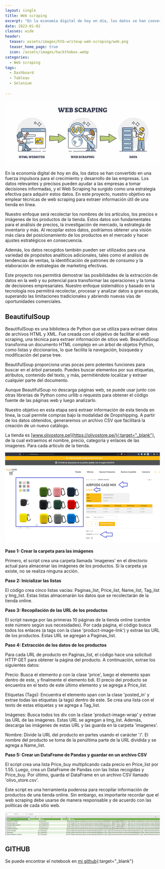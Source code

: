 ```yaml
---
layout: single
title: Web scraping
excerpt: "En la economía digital de hoy en día, los datos se han convertido en una fuerza impulsora para el crecimiento y desarrollo de las empresas. Los datos relevantes y precisos pueden ayudar a las empresas a tomar decisiones informadas, y el Web Scraping ha surgido como una estrategia efectiva para adquirir estos datos. En este proyecto, nuestro objetivo es emplear técnicas de web scraping para extraer información útil de una tienda en línea."
date: 2023-01-02
classes: wide
header:
  teaser: assets/images/htb-writeup-web-scraping/web.png
  teaser_home_page: true
  icon: /assets/images/hackthebox.webp
categories:
  - Web scraping
tags:  
  - Dashboard
  - Tableau
  - Selenium

---
```


![](/assets/images/htb-writeup-web-scraping/baner.jpg)

En la economía digital de hoy en día, los datos se han convertido en una fuerza impulsora para el crecimiento y desarrollo de las empresas. Los datos relevantes y precisos pueden ayudar a las empresas a tomar decisiones informadas, y el Web Scraping ha surgido como una estrategia efectiva para adquirir estos datos. En este proyecto, nuestro objetivo es emplear técnicas de web scraping para extraer información útil de una tienda en línea.

Nuestro enfoque será recolectar los nombres de los artículos, los precios e imágenes de los productos de la tienda. Estos datos son fundamentales para el análisis de precios, la investigación de mercado, la estrategia de inventario y más. Al recopilar estos datos, podríamos obtener una visión más clara del posicionamiento de los productos en el mercado y hacer ajustes estratégicos en consecuencia.

Además, los datos recogidos también pueden ser utilizados para una variedad de propósitos analíticos adicionales, tales como el análisis de tendencias de ventas, la identificación de patrones de consumo y la elaboración de estrategias de marketing efectivas.

Este proyecto nos permitirá demostrar las posibilidades de la extracción de datos en la web y su potencial para transformar las operaciones y la toma de decisiones empresariales. Nuestro enfoque sistemático y basado en la tecnología nos permitirá recolectar, procesar y analizar datos a gran escala, superando las limitaciones tradicionales y abriendo nuevas vías de oportunidades comerciales.

## __BeautifulSoup__

BeautifulSoup es una biblioteca de Python que se utiliza para extraer datos de archivos HTML y XML. Fue creada con el objetivo de facilitar el web scraping, una técnica para extraer información de sitios web. BeautifulSoup transforma un documento HTML complejo en un árbol de objetos Python, como listas y diccionarios, lo que facilita la navegación, búsqueda y modificación del parse tree.

BeautifulSoup proporciona unas pocas pero potentes funciones para buscar en el árbol parseado. Puedes buscar elementos por sus etiquetas, atributos, contenido del texto, y más, permitiéndote localizar y extraer cualquier parte del documento.

Aunque BeautifulSoup no descarga páginas web, se puede usar junto con otras librerías de Python como urllib o requests para obtener el código fuente de las páginas web y luego analizarlo.

Nuestro objetivo en esta etapa será extraer información de esta tienda en línea, la cual permite compras bajo la modalidad de Dropshipping. A partir de los datos obtenidos, generaremos un archivo CSV que facilitará la creación de un nuevo catálogo.

La tienda es [www.olivostore.pe](https://olivostore.pe/){:target="_blank"}, de la cual extraemos el nombre, precio, categoria y enlaces de las imagenes. Para cada articulo de la tienda.



![](/assets/images/htb-writeup-web-scraping/olivo.png)


**Paso 1: Crear la carpeta para las imágenes**

Primero, el script crea una carpeta llamada 'imagenes' en el directorio actual para almacenar las imágenes de los productos. Si la carpeta ya existe, no se realiza ninguna acción.

**Paso 2: Inicializar las listas**

El código crea cinco listas vacías: Paginas_list, Price_list, Name_list, Tag_list y Img_list. Estas listas almacenarán los datos que se recolectarán de la tienda online.

**Paso 3: Recopilación de las URL de los productos**

El script navega por las primeras 10 páginas de la tienda online (cambie este número según sus necesidades). Por cada página, el código busca todos los enlaces (a tags con la clase 'product-image-link') y extrae las URL de los productos. Estas URL se agregan a Paginas_list.

**Paso 4: Extracción de los datos de los productos**

Para cada URL de producto en Paginas_list, el código hace una solicitud HTTP GET para obtener la página del producto. A continuación, extrae los siguientes datos:

Precio: Busca el elemento p con la clase 'price', luego el elemento span dentro de este, y finalmente el elemento bdi. El precio del producto se encuentra en el texto de este último elemento y se agrega a Price_list.

Etiquetas (Tags): Encuentra el elemento span con la clase 'posted_in' y extrae todas las etiquetas (a tags) dentro de este. Se crea una lista con el texto de estas etiquetas y se agrega a Tag_list.

Imágenes: Busca todos los div con la clase 'product-image-wrap' y extrae las URL de las imágenes. Estas URL se agregan a Img_list. Además, descarga las imágenes de estas URL y las guarda en la carpeta 'imagenes'.

Nombre: Divide la URL del producto en partes usando el carácter '/'. El nombre del producto se toma de la penúltima parte de la URL dividida y se agrega a Name_list.

**Paso 5: Crear un DataFrame de Pandas y guardar en un archivo CSV**

El script crea una lista Price_buy multiplicando cada precio en Price_list por 1.55. Luego, crea un DataFrame de Pandas con las listas recogidas y Price_buy. Por último, guarda el DataFrame en un archivo CSV llamado 'olivo_store.csv'.

Este script es una herramienta poderosa para recopilar información de productos de una tienda online. Sin embargo, es importante recordar que el web scraping debe usarse de manera responsable y de acuerdo con las políticas de cada sitio web.

![](/assets/images/htb-writeup-web-scraping/rrr.png)


## __GITHUB__
Se puede encontrar el notebook en [mi github](https://github.com/davidsosaolea/scraping_olivo){:target="_blank"}


